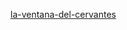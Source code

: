 
[la-ventana-del-cervantes](https://www.rtve.es/alacarta/audios/la-ventana-del-cervantes/curacion-mundo19-12-20/5741882/)
